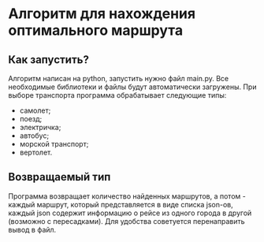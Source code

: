 # Алгоритм для нахождения оптимального маршрута

## Как запустить?

Алгоритм написан на python, запустить нужно файл main.py.
Все необходимые библиотеки и файлы будут автоматически загружены. 
При выборе транспорта программа обрабатывает следующие типы:

* самолет;
* поезд;
* электричка;
* автобус;
* морской транспорт;
* вертолет.

## Возвращаемый тип

Программа возвращает количество найденных маршрутов, а потом - каждый маршрут, который представляется в виде списка
json-ов, каждый json содержит информацию о рейсе из одного города в другой (возможно с пересадками).
Для удобства советуется перенаправить вывод в файл.
